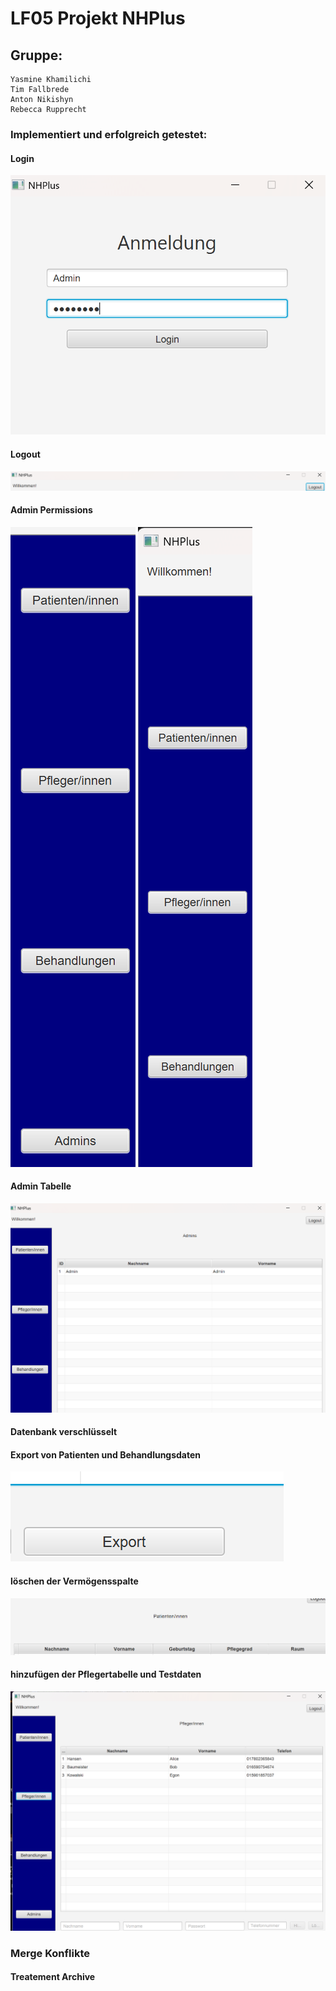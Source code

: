 # LF05 Projekt NHPlus
## Gruppe: 
    Yasmine Khamilichi
    Tim Fallbrede
    Anton Nikishyn
    Rebecca Rupprecht

### Implementiert und erfolgreich getestet:
#### Login
![img.png](img.png)
#### Logout
![img_1.png](img_1.png)
#### Admin Permissions

![img_2.png](img_2.png)
![img_3.png](img_3.png)
#### Admin Tabelle

![img_4.png](img_4.png)
#### Datenbank verschlüsselt
#### Export von Patienten und Behandlungsdaten
![img_5.png](img_5.png)
#### löschen der Vermögensspalte
![img_6.png](img_6.png)
#### hinzufügen der Pflegertabelle und Testdaten
![img_7.png](img_7.png)


### Merge Konflikte
#### Treatement Archive
